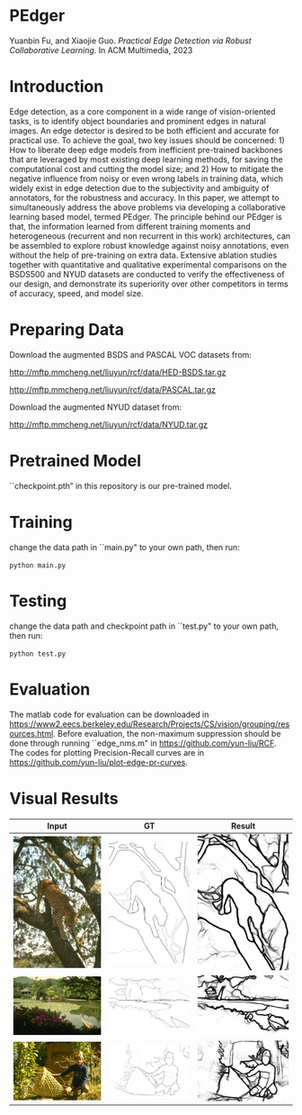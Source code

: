 # PEdger
Yuanbin Fu, and Xiaojie Guo. *Practical Edge Detection via Robust Collaborative Learning*.  In ACM Multimedia, 2023

# Introduction
Edge detection, as a core component in a wide range of vision-oriented tasks, is to identify object boundaries and prominent edges in natural images. An edge detector is desired to be both efficient and accurate for practical use. To achieve the goal, two key issues should be concerned: 1) How to liberate deep edge models from inefficient pre-trained backbones that are leveraged by most existing deep learning methods, for saving the computational cost and cutting the model size; and 2) How to mitigate the negative influence from noisy or even wrong labels in training data, which widely exist in edge detection due to the subjectivity and ambiguity of annotators, for the robustness and accuracy. In this paper, we attempt to simultaneously address the above problems via developing a collaborative learning based model, termed PEdger. The principle behind our PEdger is that, the information learned from different training moments and heterogeneous (recurrent and non recurrent in this work) architectures, can be assembled to explore robust knowledge against noisy annotations, even without the help of pre-training on extra data. Extensive ablation studies together with quantitative and qualitative experimental comparisons on the BSDS500 and NYUD datasets are conducted to verify the effectiveness of our design, and demonstrate its superiority over other competitors in terms of accuracy, speed, and model size.

# Preparing Data
Download the augmented BSDS and PASCAL VOC datasets from:

http://mftp.mmcheng.net/liuyun/rcf/data/HED-BSDS.tar.gz

http://mftp.mmcheng.net/liuyun/rcf/data/PASCAL.tar.gz

Download the augmented NYUD dataset from:

http://mftp.mmcheng.net/liuyun/rcf/data/NYUD.tar.gz

# Pretrained Model
``checkpoint.pth” in this repository is our pre-trained model.

# Training
change the data path in ``main.py" to your own path, then run:

`python main.py`

# Testing
change the data path and checkpoint path in ``test.py" to your own path, then run:

`python test.py`

# Evaluation
The matlab code for evaluation can be downloaded in https://www2.eecs.berkeley.edu/Research/Projects/CS/vision/grouping/resources.html. Before evaluation, the non-maximum suppression should be done through running ``edge_nms.m" in https://github.com/yun-liu/RCF.  The codes for plotting Precision-Recall curves are in https://github.com/yun-liu/plot-edge-pr-curves.

# Visual Results
Input            |  GT | Result
:-------------------------:|:-------------------------:|:-------------------------:
![](com/134067.jpg)  |  ![](com/134067_gt.jpg) | ![Result](com/134067.png "Result")
![](com/145079.jpg)  |  ![](com/145079_gt.jpg) | ![Result](com/145079.png "Result")
![](com/187058.jpg)  |  ![](com/187058_gt.jpg) | ![Result](com/187058.png "Result")

